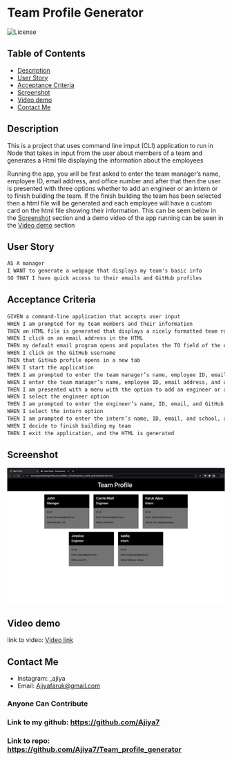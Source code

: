 # Team Profile Generator

![License](https://img.shields.io/badge/license-MIT-blue "License Badge")

## Table of Contents
  - [Description](#description)
  - [User Story](#user-story)
  - [Acceptance Criteria](#acceptance-criteria)
  - [Screenshot](#screenshot)
  - [Video demo](#video-demo)
  - [Contact Me](#contact-me)

## Description

This is a project that uses command line imput (CLI) application to run in Node that takes in input from the user about members of a team and generates a Html file displaying the information about the employees

Running the app, you will be first asked to enter the team manager’s name, employee ID, email address, and office number and after that then the user is presented with three options whether to add an engineer or an intern or to finish building the team. If the finish building the team has been selected then a html file will be generated and each employee will have a custom card on the html file showing their information. This can be seen below in the [Screenshot](#screenshot) section and a demo video of the app running can be seen in the [Video demo](#video-demo) section

## User Story

```md
AS A manager
I WANT to generate a webpage that displays my team's basic info
SO THAT I have quick access to their emails and GitHub profiles
```

## Acceptance Criteria

```md
GIVEN a command-line application that accepts user input
WHEN I am prompted for my team members and their information
THEN an HTML file is generated that displays a nicely formatted team roster based on user input
WHEN I click on an email address in the HTML
THEN my default email program opens and populates the TO field of the email with the address
WHEN I click on the GitHub username
THEN that GitHub profile opens in a new tab
WHEN I start the application
THEN I am prompted to enter the team manager’s name, employee ID, email address, and office number
WHEN I enter the team manager’s name, employee ID, email address, and office number
THEN I am presented with a menu with the option to add an engineer or an intern or to finish building my team
WHEN I select the engineer option
THEN I am prompted to enter the engineer’s name, ID, email, and GitHub username, and I am taken back to the menu
WHEN I select the intern option
THEN I am prompted to enter the intern’s name, ID, email, and school, and I am taken back to the menu
WHEN I decide to finish building my team
THEN I exit the application, and the HTML is generated
```

## Screenshot
![App Screenshot](./assets/images/team%20profilegenerator%20screenshot.png)

## Video demo
link to video: [Video link](https://drive.google.com/file/d/1WCW2K8crHaNQp2swHeJHMZan7xCHupNR/view)
## Contact Me
- Instagram: _ajiya
- Email: Ajiyafaruk@gmail.com

### Anyone Can Contribute

### Link to my github: https://github.com/Ajiya7
### Link to repo: https://github.com/Ajiya7/Team_profile_generator 
